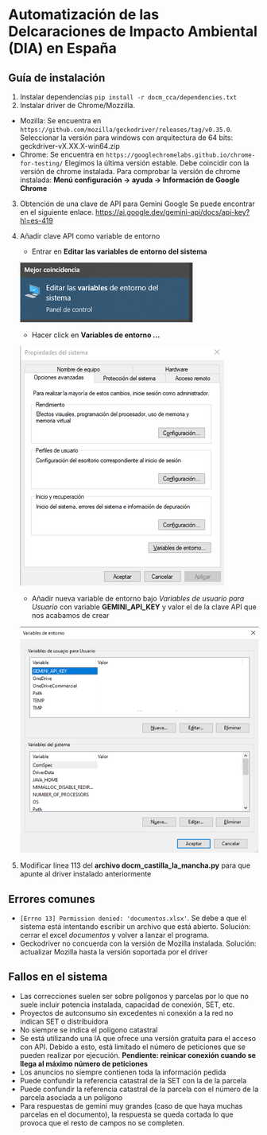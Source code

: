 # Automatización de las Delcaraciones de Impacto Ambiental (DIA) en España

## Guía de instalación 
1. Instalar dependencias 
`pip install -r docm_cca/dependencies.txt`
2. Instalar driver de Chrome/Mozzilla. 
- Mozilla: Se encuentra en `https://github.com/mozilla/geckodriver/releases/tag/v0.35.0`. 
Seleccionar la versión para windows con arquitectura de 64 bits: geckdriver-vX.XX.X-win64.zip
- Chrome: Se encuentra en `https://googlechromelabs.github.io/chrome-for-testing/`
Elegimos la última versión estable. Debe coincidir con la versión de chrome instalada. Para comprobar la versión de chrome instalada: **Menú configuración -> ayuda -> Información de Google Chrome**
3. Obtención de una clave de API para Gemini Google
Se puede encontrar en el siguiente enlace. https://ai.google.dev/gemini-api/docs/api-key?hl=es-419
4. Añadir clave API como variable de entorno 
    - Entrar en **Editar las variables de entorno del sistema**

    ![Alt text](images/image001.png) 

    - Hacer click en **Variables de entorno ...**

    ![Alt text](images/image002.png) 

    - Añadir nueva variable de entorno bajo *Variables de usuario para Usuario* con variable **GEMINI_API_KEY** y valor el de la clave API que nos acabamos de crear

    ![Alt text](images/image003.png) 
5. Modificar línea 113 del **archivo docm_castilla_la_mancha.py** para que apunte al driver instalado anteriormente


## Errores comunes 
- `[Errno 13] Permission denied: 'documentos.xlsx'`. Se debe a que el sistema está intentando escribir un archivo que está abierto. 
Solución: cerrar el excel *documentos* y volver a lanzar el programa. 
- Geckodriver no concuerda con la versión de Mozilla instalada. 
Solución: actualizar Mozilla hasta la versión soportada por el driver

## Fallos en el sistema 
- Las correcciones suelen ser sobre polígonos y parcelas por lo que no suele incluir potencia instalada, capacidad de conexión, SET, etc. 
- Proyectos de autconsumo sin excedentes ni conexión a la red no indican SET o distribuidora
- No siempre se indica el polígono catastral
- Se está utilizando una IA que ofrece una versión gratuita para el acceso con API. Debido a esto, está limitado el número de peticiones que se pueden realizar por ejecución. **Pendiente: reinicar conexión cuando se llega al máximo número de peticiones**
- Los anuncios no siempre contienen toda la información pedida
- Puede confundir la referencia catastral de la SET con la de la parcela
- Puede confundir la referencia catastral de la parcela con el número de la parcela asociada a un polígono
- Para respuestas de gemini muy grandes (caso de que haya muchas parcelas en el documento), la respuesta se queda cortada lo que provoca que el resto de campos no se completen. 
